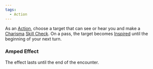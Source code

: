 ```yaml
---  
tags:  
  - Action  
---  
```

As an [Action](./Action.md), choose a target that can see or hear you and make a [Charisma](./Charisma.md) [Skill Check](./Skill%20Check.md). On a pass, the target becomes [Inspired](./Inspired.md) until the beginning of your next turn.  
  
### Amped Effect  
The effect lasts until the end of the encounter.